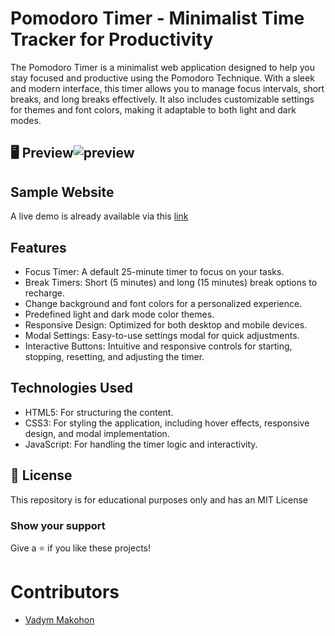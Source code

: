 # Pomodoro Timer - Minimalist Time Tracker for Productivity

The Pomodoro Timer is a minimalist web application designed to help you stay focused and productive using the Pomodoro Technique. With a sleek and modern interface, this timer allows you to manage focus intervals, short breaks, and long breaks effectively. It also includes customizable settings for themes and font colors, making it adaptable to both light and dark modes.

## 🖥️ Preview![preview](https://github.com/user-attachments/assets/40ce7a24-d9bd-4862-ae6a-c78363dbcd17)

## Sample Website
A live demo is already available via this [link](https://vadymmakohon.github.io/Customizable-Pomodoro-Timer/)
## Features

- Focus Timer: A default 25-minute timer to focus on your tasks.
- Break Timers: Short (5 minutes) and long (15 minutes) break options to recharge.
- Change background and font colors for a personalized experience.
- Predefined light and dark mode color themes.
- Responsive Design: Optimized for both desktop and mobile devices.
- Modal Settings: Easy-to-use settings modal for quick adjustments.
- Interactive Buttons: Intuitive and responsive controls for starting, stopping, resetting, and adjusting the timer.

## Technologies Used

- HTML5: For structuring the content.
- CSS3: For styling the application, including hover effects, responsive design, and modal implementation.
- JavaScript: For handling the timer logic and interactivity.

## 📜 License

This repository is for educational purposes only and has an MIT License

### Show your support

Give a ⭐ if you like these projects!

# Contributors

- [Vadym Makohon](https://github.com/VadymMakohon)

